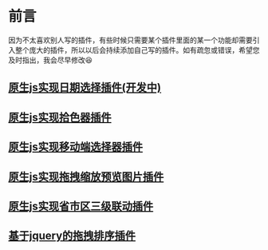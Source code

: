 # 前言
因为不太喜欢别人写的插件，有些时候只需要某个插件里面的某一个功能却需要引入整个庞大的插件，所以以后会持续添加自己写的插件。如有疏忽或错误，希望您及时指出，我会尽早修改😆

## [原生js实现日期选择插件(开发中)](https://github.com/zhouatie/plugin/tree/master/datepicker)

## [原生js实现拾色器插件](https://github.com/zhouatie/plugin/tree/master/colorpicker)

## [原生js实现移动端选择器插件](https://github.com/zhouatie/plugin/tree/master/pickerView)

## [原生js实现拖拽缩放预览图片插件](https://github.com/zhouatie/plugin/tree/master/previewImg)

## [原生js实现省市区三级联动插件](https://github.com/zhouatie/plugin/tree/master/address)

## [基于jquery的拖拽排序插件](https://github.com/zhouatie/plugin/tree/master/drag)
